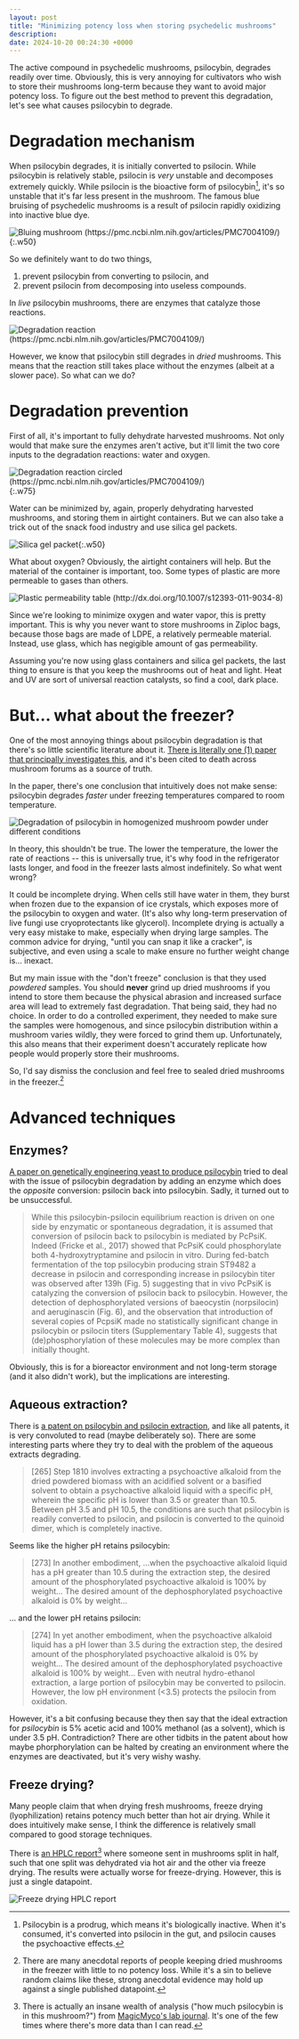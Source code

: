 ```yaml
---
layout: post
title: "Minimizing potency loss when storing psychedelic mushrooms"
description:
date: 2024-10-20 00:24:30 +0000
---
```


The active compound in psychedelic mushrooms, psilocybin, degrades readily over time. Obviously, this is very annoying for cultivators who wish to store their mushrooms long-term because they want to avoid major potency loss. To figure out the best method to prevent this degradation, let's see what causes psilocybin to degrade.

# Degradation mechanism

When psilocybin degrades, it is initially converted to psilocin. While psilocybin is relatively stable, psilocin is _very_ unstable and decomposes extremely quickly. While psilocin is the bioactive form of psilocybin[^1], it's so unstable that it's far less present in the mushroom. The famous blue bruising of psychedelic mushrooms is a result of psilocin rapidly oxidizing into inactive blue dye.

![Bluing mushroom (https://pmc.ncbi.nlm.nih.gov/articles/PMC7004109/)](/assets/bluing-mushroom.png){:.w50}

So we definitely want to do two things,

1. prevent psilocybin from converting to psilocin, and
2. prevent psilocin from decomposing into useless compounds.

In _live_ psilocybin mushrooms, there are enzymes that catalyze those reactions. <!-- (There is some sparse research on heating the mushrooms such that the enzymes are denatured, but it's pretty inconclusive.) -->

![Degradation reaction (https://pmc.ncbi.nlm.nih.gov/articles/PMC7004109/)](/assets/psilocybin-reaction-enzymes.png)

However, we know that psilocybin still degrades in _dried_ mushrooms. This means that the reaction still takes place without the enzymes (albeit at a slower pace). So what can we do?

# Degradation prevention

First of all, it's important to fully dehydrate harvested mushrooms. Not only would that make sure the enzymes aren't active, but it'll limit the two core inputs to the degradation reactions: water and oxygen.

![Degradation reaction circled (https://pmc.ncbi.nlm.nih.gov/articles/PMC7004109/)](/assets/psilocybin-reaction-circled-cropped.png){:.w75}

Water can be minimized by, again, properly dehydrating harvested mushrooms, and storing them in airtight containers. But we can also take a trick out of the snack food industry and use silica gel packets.

![Silica gel packet](/assets/silica.png){:.w50}

What about oxygen? Obviously, the airtight containers will help. But the material of the container is important, too. Some types of plastic are more permeable to gases than others.

![Plastic permeability table (http://dx.doi.org/10.1007/s12393-011-9034-8)](/assets/plastic-permeability.png)

Since we're looking to minimize oxygen and water vapor, this is pretty important. This is why you never want to store mushrooms in Ziploc bags, because those bags are made of LDPE, a relatively permeable material. Instead, use glass, which has negigible amount of gas permeability.

Assuming you're now using glass containers and silica gel packets, the last thing to ensure is that you keep the mushrooms out of heat and light. Heat and UV are sort of universal reaction catalysts, so find a cool, dark place.

# But... what about the freezer?

One of the most annoying things about psilocybin degradation is that there's so little scientific literature about it. [There is literally one (1) paper that principally investigates this](https://www.oregon.gov/oha/PH/PREVENTIONWELLNESS/Documents/Stability%20of%20Psilocybin%20and%20Analogs.pdf), and it's been cited to death across mushroom forums as a source of truth.

In the paper, there's one conclusion that intuitively does not make sense: psilocybin degrades _faster_ under freezing temperatures compared to room temperature.

![Degradation of psilocybin in homogenized mushroom powder under different conditions](/assets/deg-chart.png)

In theory, this shouldn't be true. The lower the temperature, the lower the rate of reactions -- this is universally true, it's why food in the refrigerator lasts longer, and food in the freezer lasts almost indefinitely. So what went wrong?

It could be incomplete drying. When cells still have water in them, they burst when frozen due to the expansion of ice crystals, which exposes more of the psilocybin to oxygen and water. (It's also why long-term preservation of live fungi use cryoprotectants like glycerol). Incomplete drying is actually a very easy mistake to make, especially when drying large samples. The common advice for drying, "until you can snap it like a cracker", is subjective, and even using a scale to make ensure no further weight change is... inexact.

But my main issue with the "don't freeze" conclusion is that they used _powdered_ samples. You should **never** grind up dried mushrooms if you intend to store them because the physical abrasion and increased surface area will lead to extremely fast degradation. That being said, they had no choice. In order to do a controlled experiment, they needed to make sure the samples were homogenous, and since psilocybin distribution within a mushroom varies wildly, they were forced to grind them up. Unfortunately, this also means that their experiment doesn't accurately replicate how people would properly store their mushrooms.

So, I'd say dismiss the conclusion and feel free to sealed dried mushrooms in the freezer.[^2]

# Advanced techniques

## Enzymes?

[A paper on genetically engineering yeast to produce psilocybin](https://pmc.ncbi.nlm.nih.gov/articles/PMC7232020/) tried to deal with the issue of psilocybin degradation by adding an enzyme which does the _opposite_ conversion: psilocin back into psilocybin. Sadly, it turned out to be unsuccessful.

> While this psilocybin-psilocin equilibrium reaction is driven on one side by enzymatic or spontaneous degradation, it is assumed that conversion of psilocin back to psilocybin is mediated by PcPsiK. Indeed (Fricke et al., 2017) showed that PcPsiK could phosphorylate both 4-hydroxytryptamine and psilocin in vitro. During fed-batch fermentation of the top psilocybin producing strain ST9482 a decrease in psilocin and corresponding increase in psilocybin titer was observed after 139h (Fig. 5) suggesting that in vivo PcPsiK is catalyzing the conversion of psilocin back to psilocybin. However, the detection of dephosphorylated versions of baeocystin (norpsilocin) and aeruginascin (Fig. 6), and the observation that introduction of several copies of PcpsiK made no statistically significant change in psilocybin or psilocin titers (Supplementary Table 4), suggests that (de)phosphorylation of these molecules may be more complex than initially thought.

Obviously, this is for a bioreactor environment and not long-term storage (and it also didn't work), but the implications are interesting.

## Aqueous extraction?

There is [a patent on psilocybin and psilocin extraction](https://patents.google.com/patent/CA3137016A1), and like all patents, it is very convoluted to read (maybe deliberately so). There are some interesting parts where they try to deal with the problem of the aqueous extracts degrading.

> [265] Step 1810 involves extracting a psychoactive alkaloid from the dried powdered biomass with an acidified solvent or a basified solvent to obtain a psychoactive alkaloid liquid with a specific pH, wherein the specific pH is lower than 3.5 or greater than 10.5. Between pH 3.5 and pH 10.5, the conditions are such that psilocybin is readily converted to psilocin, and psilocin is converted to the quinoid dimer, which is completely inactive.

Seems like the higher pH retains psilocybin:

> [273] In another embodiment, ...when the psychoactive alkaloid liquid has a pH greater than 10.5 during the extraction step, the desired amount of the phosphorylated psychoactive alkaloid is 100% by weight... The desired amount of the dephosphorylated psychoactive alkaloid is 0% by weight...

... and the lower pH retains psilocin:

> [274] In yet another embodiment, when the psychoactive alkaloid liquid has a pH lower than 3.5 during the extraction step, the desired amount of the phosphorylated psychoactive alkaloid is 0% by weight... The desired amount of the dephosphorylated psychoactive alkaloid is 100% by weight... Even with neutral hydro-ethanol extraction, a large portion of psilocybin may be converted to psilocin. However, the low pH environment (<3.5) protects the psilocin from oxidation.

However, it's a bit confusing because they then say that the ideal extraction for _psilocybin_ is 5% acetic acid and 100% methanol (as a solvent), which is under 3.5 pH. Contradiction? There are other tidbits in the patent about how maybe phorphorylation can be halted by creating an environment where the enzymes are deactivated, but it's very wishy washy.

## Freeze drying?

Many people claim that when drying fresh mushrooms, freeze drying (lyophilization) retains potency much better than hot air drying. While it does intuitively make sense, I think the difference is relatively small compared to good storage techniques.

There is [an HPLC report](https://mynotebook.labarchives.com/doc/view/NTMxNy4wfDkzOTMyOS80MDkwL0VudHJ5UGFydC8yMTgwMjU2OTY5fDEzNDk3LjA=?nb_id=MTIyMTEyNy43fDkzOTMyOS85MzkzMjkvTm90ZWJvb2svNzc0MjQ5Mjk5fDMwOTk3ODUuNjk5OTk5OTk5Nw%3D%3D)[^3] where someone sent in mushrooms split in half, such that one split was dehydrated via hot air and the other via freeze drying. The results were actually worse for freeze-drying. However, this is just a single datapoint.

![Freeze drying HPLC report](/assets/freeze-dried-chart.png)

[^1]: Psilocybin is a prodrug, which means it's biologically inactive. When it's consumed, it's converted into psilocin in the gut, and psilocin causes the psychoactive effects.
[^2]: There are many anecdotal reports of people keeping dried mushrooms in the freezer with little to no potency loss. While it's a sin to believe random claims like these, strong anecdotal evidence may hold up against a single published datapoint.
[^3]: There is actually an insane wealth of analysis ("how much psilocybin is in this mushroom?") from [MagicMyco's lab journal](https://mynotebook.labarchives.com/share/Lab%2520Journal/NTc4LjV8OTM5MzI5LzQ0NS9UcmVlTm9kZS8zMzk3NjA3NzI2fDE0NjguNQ==). It's one of the few times where there's more data than I can read.

